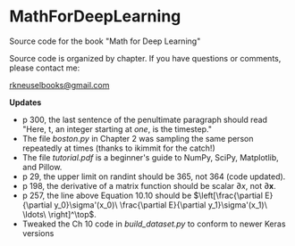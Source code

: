 # MathForDeepLearning
Source code for the book "Math for Deep Learning"

Source code is organized by chapter.  If you have questions
or comments, please contact me:

rkneuselbooks@gmail.com

**Updates**
- p 300, the last sentence of the penultimate paragraph should read "Here, t, an integer starting at *one*, is the timestep."
- The file *boston.py* in Chapter 2 was sampling the same person repeatedly at times (thanks to ikimmit for the catch!)
- The file *tutorial.pdf* is a beginner's guide to NumPy, SciPy, Matplotlib, and Pillow.
- p 29, the upper limit on randint should be 365, not 364 (code updated).
- p 198, the derivative of a matrix function should be scalar $\partial x$, not $\partial\mathbf{x}$.
- p 257, the line above Equation 10.10 should be $\left[\frac{\partial E}{\partial y_0}\sigma'(x_0)\ \frac{\partial E}{\partial y_1}\sigma'(x_1)\ \ldots\ \right]^\top$.
- Tweaked the Ch 10 code in *build_dataset.py* to conform to newer Keras versions

